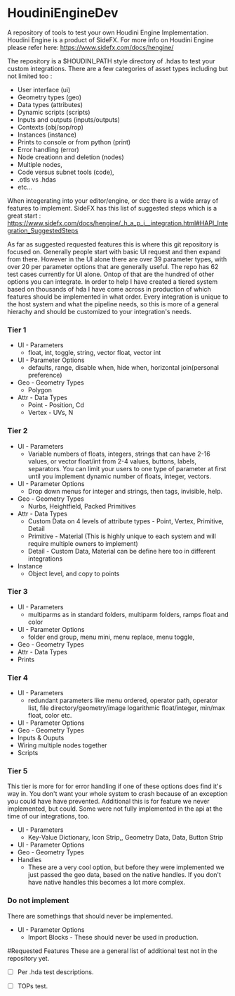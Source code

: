 # HoudiniEngineDev
A repository of tools to test your own Houdini Engine Implementation.
Houdini Engine is a product of SideFX. For more info on Houdini Engine please refer here:
https://www.sidefx.com/docs/hengine/

The repository is a $HOUDINI_PATH style directory of .hdas to test your custom integrations. There are a few categories of asset types including but not limited too :
  - User interface (ui)
  - Geometry types (geo)
  - Data types (attributes)
  - Dynamic scripts (scripts)
  - Inputs and outputs (inputs/outputs)
  - Contexts (obj/sop/rop)
  - Instances (instance)
  - Prints to console or from python (print)
  - Error handling (error)
  - Node creationn and deletion (nodes)
  - Multiple nodes, 
  - Code versus subnet tools (code), 
  - .otls vs .hdas
  - etc...

When integerating into your editor/engine, or dcc there is a wide array of features to implement. SideFX has this list of suggested steps which is a great start : 
https://www.sidefx.com/docs/hengine/_h_a_p_i__integration.html#HAPI_Integration_SuggestedSteps

As far as suggested requested features this is where this git repository is focused on. Generally people start with basic UI request and then expand from there. However in the UI alone there are over 39 parameter types, with over 20 per parameter options that are generally useful. The repo has 62 test cases currently for UI alone. Ontop of that are the hundred of other options you can integrate. In order to help I have created a tiered system based on thousands of hda I have come across in production of which features should be implemented in what order. Every integration is unique to the host system and what the pipeline needs, so this is more of a general hierachy and should be customized to your integration's needs.

### Tier 1
  - UI   - Parameters
    - float, int, toggle, string, vector float, vector int
  - UI   - Parameter Options
    - defaults, range, disable when, hide when, horizontal join(personal preference)
  - Geo  - Geometry Types
    - Polygon
  - Attr - Data Types
    - Point  - Position, Cd
    - Vertex - UVs, N
  
### Tier 2
  - UI   - Parameters
    - Variable numbers of floats, integers, strings that can have 2-16 values, or vector float/int from 2-4 values, buttons, labels, separators. You can limit your users to one type of parameter at first until you implement dynamic number of floats, integer, vectors.
  - UI   - Parameter Options
    - Drop down menus for integer and strings, then tags, invisible, help.
  - Geo  - Geometry Types
    - Nurbs, Heightfield, Packed Primitives
  - Attr - Data Types
    - Custom Data on 4 levels of attribute types - Point, Vertex, Primitive, Detail
    - Primitive - Material (This is highly unique to each system and will require multiple owners to implement)
    - Detail - Custom Data, Material can be define here too in different integrations
  - Instance
    - Object level, and copy to points  
  
### Tier 3
  - UI   - Parameters
    - multiparms as in standard folders, multiparm folders, ramps float and color
  - UI   - Parameter Options
    - folder end group, menu mini, menu replace, menu toggle,
  - Geo  - Geometry Types
  - Attr - Data Types
  - Prints 
    
### Tier 4
  - UI   - Parameters
    - redundant parameters like menu ordered, operator path, operator list, file directory/geometry/image logarithmic float/integer, min/max float, color etc.
  - UI   - Parameter Options
  - Geo  - Geometry Types
  - Inputs & Ouputs
  - Wiring multiple nodes together
  - Scripts
  
### Tier 5
This tier is more for for error handling if one of these options does find it's way in. You don't want your whole system to crash because of an exception you could have have prevented. Additional this is for feature we never implemented, but could. Some were not fully implemented in the api at the time of our integrations, too.
  - UI   - Parameters
    - Key-Value Dictionary, Icon Strip,, Geometry Data, Data, Button Strip
  - UI   - Parameter Options
  - Geo  - Geometry Types
  - Handles
    - These are a very cool option, but before they were implemented we just passed the geo data, based on the native handles. If you don't have native handles this becomes a lot more complex.

### Do not implement
There are somethings that should never be implemented.
  - UI   - Parameter Options
    - Import Blocks - These should never be used in production.
    
#Requested Features
These are a general list of additional test not in the repository yet.
- [ ] Per .hda test descriptions.
- [ ] TOPs test.

